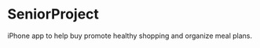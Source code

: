 SeniorProject
=============

iPhone app to help buy promote healthy shopping and organize meal plans.